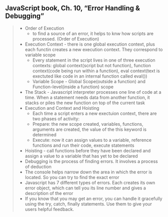 ## JavaScript book, Ch. 10, “Error Handling & Debugging”

> * Order of Execution 
>   * to find a source of an error, it helps to knw how scripts are processed. (Order of Execution)
> * Execution Context - there is one global execution context, plus each functin creates a new execution context. They correspond to variable scope
>   * Every statement in the script lives in one of three execution contexts: global context(script but not function), function context(code being run within a function), eval context(text is exectuted like code in an internal function called eval())
>   * Variable Scope - Global Scope(outside a function) and Function-level(inside a function) scope 
> * The Stack - Javascript interpreter processes one line of code at a time. When a statement needs data from another function, it stacks or piles the new function on top of the current task 
> * Execution and Context and Hoisting 
>   * Each time a script enters a new exectuion context, there are two phases of activity: 
>   * Prepare: the new scope created, variables, functions, arguments are created, the value of the this keyword is determined
>   * Execute: now it can assign values to a variable, reference functions and run their code, execute statements 
> * Hoisting - call functions before they have been declared and assign a value to a variable that has yet to be declared
> * Debugging is the process of finding errors. It involves a process of deduction
> * The console helps narrow down the area in which the error is located. So you can try to find the exact error 
> * Javascript has 7 different types of errors. Each creates its own error object, which can tell you its line number and gives a description of the error
> * If you know that you may get an error, you can handle it gracefully using the try, catch, finally statements. Use them to give your users helpful feedback. 
